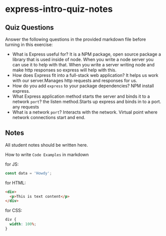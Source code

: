 # express-intro-quiz-notes

## Quiz Questions

Answer the following questions in the provided markdown file before turning in this exercise:

- What is Express useful for?
  It is a NPM package, open source package a library that is used inside of node. When you write a node server you can use it to help with that. When you write a server writing node and make http responses so express will help with this.
- How does Express fit into a full-stack web application?
  It helps us work with our server.Manages http requests and responses for us.
- How do you add `express` to your package dependencies?
  NPM install express.
- What Express application method starts the server and binds it to a network `port`?
  the listen method.Starts up express and binds in to a port. any requests
- What is a network `port`?
  Interacts with the network. Virtual point where network connections start and end.

## Notes

All student notes should be written here.

How to write `Code Examples` in markdown

for JS:

```javascript
const data = 'Howdy';
```

for HTML:

```html
<div>
  <p>This is text content</p>
</div>
```

for CSS:

```css
div {
  width: 100%;
}
```
